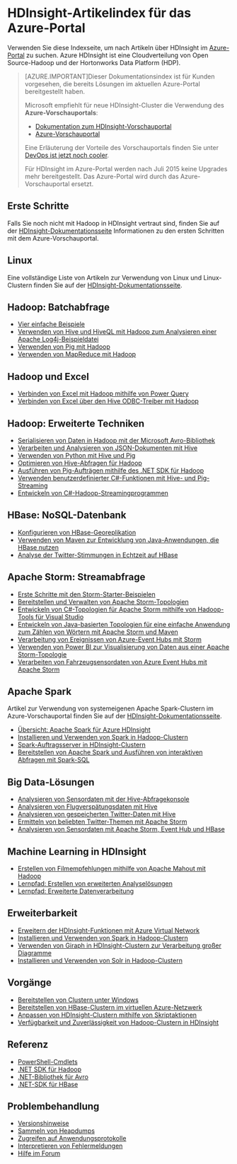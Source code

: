 <properties
   pageTitle="HDInsight-Artikelindex für das Azure-Portal | Microsoft Azure"
	description="Eine Indexseite mit Links zu Artikeln über HDInsight im Azure-Portal. Microsoft empfiehlt für neue Hadoop-Cluster in HDInsight die Verwendung des Azure-Vorschauportals."
	services="hdinsight"
	documentationCenter="na"
	authors="cjgronlund"
	manager="pablissima"
	editor=""/>

<tags
   ms.service="hdinsight"
	ms.devlang="na"
	ms.topic="index-page"
	ms.tgt_pltfrm="na"
	ms.workload="big-data"
	ms.date="08/17/2015"
	ms.author="cjgronlund"/>

# HDInsight-Artikelindex für das Azure-Portal

Verwenden Sie diese Indexseite, um nach Artikeln über HDInsight im [Azure-Portal](https://manage.windowsazure.com/) zu suchen. Azure HDInsight ist eine Cloudverteilung von Open Source-Hadoop und der Hortonworks Data Platform (HDP).


> [AZURE.IMPORTANT]Dieser Dokumentationsindex ist für Kunden vorgesehen, die bereits Lösungen im aktuellen Azure-Portal bereitgestellt haben.
>
> Microsoft empfiehlt für neue HDInsight-Cluster die Verwendung des **Azure-Vorschauportals**:
>
> * [Dokumentation zum HDInsight-Vorschauportal](/documentation/services/hdinsight/)
> * [Azure-Vorschauportal](https://portal.azure.com/)
>
> Eine Erläuterung der Vorteile des Vorschauportals finden Sie unter [DevOps ist jetzt noch cooler](/overview/preview-portal/).
>
> Für HDInsight im Azure-Portal werden nach Juli 2015 keine Upgrades mehr bereitgestellt. Das Azure-Portal wird durch das Azure-Vorschauportal ersetzt.

## Erste Schritte

Falls Sie noch nicht mit Hadoop in HDInsight vertraut sind, finden Sie auf der [HDInsight-Dokumentationsseite](/documentation/services/hdinsight/) Informationen zu den ersten Schritten mit dem Azure-Vorschauportal.

## Linux

Eine vollständige Liste von Artikeln zur Verwendung von Linux und Linux-Clustern finden Sie auf der [HDInsight-Dokumentationsseite](/documentation/services/hdinsight/).

## Hadoop: Batchabfrage

* [Vier einfache Beispiele](hdinsight-run-samples.md)
* [Verwenden von Hive und HiveQL mit Hadoop zum Analysieren einer Apache Log4j-Beispieldatei](hdinsight-use-hive.md)
* [Verwenden von Pig mit Hadoop](hdinsight-use-pig.md)
* [Verwenden von MapReduce mit Hadoop](hdinsight-use-mapreduce.md)

## Hadoop und Excel

* [Verbinden von Excel mit Hadoop mithilfe von Power Query](hdinsight-connect-excel-power-query.md)
* [Verbinden von Excel über den Hive ODBC-Treiber mit Hadoop](hdinsight-connect-excel-hive-odbc-driver.md)


## Hadoop: Erweiterte Techniken

* [Serialisieren von Daten in Hadoop mit der Microsoft Avro-Bibliothek](hdinsight-dotnet-avro-serialization.md)
* [Verarbeiten und Analysieren von JSON-Dokumenten mit Hive](hdinsight-using-json-in-hive.md)
* [Verwenden von Python mit Hive und Pig](hdinsight-python.md)
* [Optimieren von Hive-Abfragen für Hadoop](hdinsight-hadoop-optimize-hive-query–v1.md)
* [Ausführen von Pig-Aufträgen mithilfe des .NET SDK für Hadoop](hdinsight-hadoop-use-pig-dotnet-sdk-v1.md)
* [Verwenden benutzerdefinierter C#-Funktionen mit Hive- und Pig-Streaming](hdinsight-hadoop-hive-pig-udf-dotnet-csharp.md)
* [Entwickeln von C#-Hadoop-Streamingprogrammen](hdinsight-hadoop-develop-deploy-streaming-jobs.md)

## HBase: NoSQL-Datenbank

* [Konfigurieren von HBase-Georeplikation](hdinsight-hbase-geo-replication.md)
* [Verwenden von Maven zur Entwicklung von Java-Anwendungen, die HBase nutzen](hdinsight-hbase-build-java-maven.md)
* [Analyse der Twitter-Stimmungen in Echtzeit auf HBase](hdinsight-hbase-analyze-twitter-sentiment.md)

## Apache Storm: Streamabfrage

* [Erste Schritte mit den Storm-Starter-Beispielen](hdinsight-apache-storm-tutorial-get-started-v1.md)
* [Bereitstellen und Verwalten von Apache Storm-Topologien](hdinsight-storm-deploy-monitor-topology.md)
* [Entwickeln von C#-Topologien für Apache Storm mithilfe von Hadoop-Tools für Visual Studio](hdinsight-storm-develop-csharp-visual-studio-topology.md)
* [Entwickeln von Java-basierten Topologien für eine einfache Anwendung zum Zählen von Wörtern mit Apache Storm und Maven](hdinsight-storm-develop-java-topology.md)
* [Verarbeitung von Ereignissen von Azure-Event Hubs mit Storm](hdinsight-storm-develop-csharp-event-hub-topology.md)
* [Verwenden von Power BI zur Visualisierung von Daten aus einer Apache Storm-Topologie ](hdinsight-storm-power-bi-topology.md)
* [Verarbeiten von Fahrzeugsensordaten von Azure Event Hubs mit Apache Storm](hdinsight-storm-iot-eventhub-documentdb.md)

## Apache Spark

Artikel zur Verwendung von systemeigenen Apache Spark-Clustern im Azure-Vorschauportal finden Sie auf der [HDInsight-Dokumentationsseite](/documentation/services/hdinsight/).

* [Übersicht: Apache Spark für Azure HDInsight](hdinsight-apache-spark-overview.md)
* [Installieren und Verwenden von Spark in Hadoop-Clustern](hdinsight-hadoop-spark-install.md)
* [Spark-Auftragsserver in HDInsight-Clustern](hdinsight-apache-spark-job-server.md)
* [Bereitstellen von Apache Spark und Ausführen von interaktiven Abfragen mit Spark-SQL](hdinsight-apache-spark-zeppelin-notebook-jupyter-spark-sql-v1.md)


## Big Data-Lösungen

* [Analysieren von Sensordaten mit der Hive-Abfragekonsole](hdinsight-hive-analyze-sensor-data.md)
* [Analysieren von Flugverspätungsdaten mit Hive](hdinsight-analyze-flight-delay-data.md)
* [Analysieren von gespeicherten Twitter-Daten mit Hive](hdinsight-analyze-twitter-data.md)
* [Ermitteln von beliebten Twitter-Themen mit Apache Storm](hdinsight-storm-twitter-trending.md)
* [Analysieren von Sensordaten mit Apache Storm, Event Hub und HBase](hdinsight-storm-sensor-data-analysis.md)

## Machine Learning in HDInsight

* [Erstellen von Filmempfehlungen mithilfe von Apache Mahout mit Hadoop](hdinsight-mahout.md)
* [Lernpfad: Erstellen von erweiterten Analyselösungen](machine-learning-data-science-how-to-create-machine-learning-service.md)
* [Lernpfad: Erweiterte Datenverarbeitung](machine-learning-data-science-advanced-data-processing.md)

## Erweiterbarkeit

* [Erweitern der HDInsight-Funktionen mit Azure Virtual Network](hdinsight-extend-hadoop-virtual-network.md)
* [Installieren und Verwenden von Spark in Hadoop-Clustern](hdinsight-hadoop-spark-install.md)
* [Verwenden von Giraph in HDInsight-Clustern zur Verarbeitung großer Diagramme](hdinsight-hadoop-giraph-install-v1.md)
* [Installieren und Verwenden von Solr in Hadoop-Clustern](hdinsight-hadoop-solr-install-v1.md)

## Vorgänge

* [Bereitstellen von Clustern unter Windows](hdinsight-provision-clusters-v1.md)
* [Bereitstellen von HBase-Clustern im virtuellen Azure-Netzwerk](hdinsight-hbase-provision-vnet.md)
* [Anpassen von HDInsight-Clustern mithilfe von Skriptaktionen](hdinsight-hadoop-customize-cluster-v1.md)
* [Verfügbarkeit und Zuverlässigkeit von Hadoop-Clustern in HDInsight](hdinsight-high-availability.md)

## Referenz

* [PowerShell-Cmdlets](https://msdn.microsoft.com/library/azure/dn858087.aspx)  
* [.NET SDK für Hadoop](http://msdn.microsoft.com/library/azure/dn469975.aspx)  
* [.NET-Bibliothek für Avro](https://hadoopsdk.codeplex.com/wikipage?title=Avro%20Library)  
* [.NET-SDK für HBase](https://www.nuget.org/packages/Microsoft.HBase.Client/)  

## Problembehandlung

* [Versionshinweise](hdinsight-release-notes.md)
* [Sammeln von Heapdumps](hdinsight-hadoop-collect-debug-heap-dumps.md)
* [Zugreifen auf Anwendungsprotokolle](hdinsight-hadoop-access-yarn-app-logs.md)
* [Interpretieren von Fehlermeldungen](hdinsight-debug-jobs.md)
* [Hilfe im Forum](https://social.msdn.microsoft.com/forums/azure/home?forum=hdinsight)

<!---HONumber=August15_HO9-->